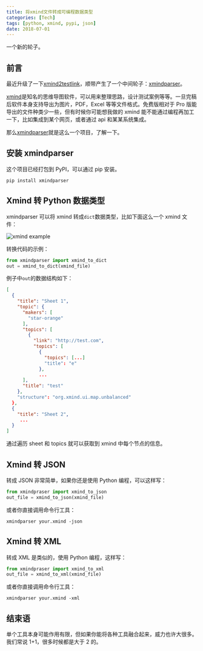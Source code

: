 ```yaml
---
title: 将xmind文件转成可编程数据类型
categories: [Tech]
tags: [python, xmind, pypi, json]
date: 2018-07-01
---
```


一个新的轮子。

<!-- more -->

## 前言

最近升级了一下[xmind2testlink](https://github.com/tobyqin/xmind2testlink)，顺带产生了一个中间轮子：[xmindparser](https://github.com/tobyqin/xmindparser)。

[xmind](https://www.xmind.cn/)是知名的思维导图软件，可以用来整理思路，设计测试案例等等。一旦完稿后软件本身支持导出为图片，PDF，Excel 等等文件格式。免费版相对于 Pro 版能导出的文件种类少一些，但有时候你可能想我做的 xmind 能不能通过编程再加工一下，比如集成到某个网页，或者通过 api 和某某系统集成。

那么[xmindparser](https://github.com/tobyqin/xmindparser)就是这么一个项目，了解一下。

## 安装 xmindparser

这个项目已经打包到 PyPI，可以通过 pip 安装。

```
pip install xmindparser
```

## Xmind 转 Python 数据类型

xmindparser 可以将 xmind 转成`dict`数据类型，比如下面这么一个 xmind 文件：

![xmind example](https://img.tobyqin.cn/xmind-example.png)

转换代码的示例：

```python
from xmindparser import xmind_to_dict
out = xmind_to_dict(xmind_file)
```

例子中`out`的数据结构如下：

```json
[
  {
    "title": "Sheet 1",
    "topic": {
      "makers": [
        "star-orange"
      ],
      "topics": [
        {
          "link": "http://test.com",
          "topics": [
            {
              "topics": [...]
              "title": "e"
            },
            ...
      ],
      "title": "test"
    },
    "structure": "org.xmind.ui.map.unbalanced"
  },
  {
    "title": "Sheet 2",
     ...
  }
]
```

通过遍历 sheet 和 topics 就可以获取到 xmind 中每个节点的信息。

## Xmind 转 JSON

转成 JSON 非常简单，如果你还是使用 Python 编程，可以这样写：

```python
from xmindpraser import xmind_to_json
out_file = xmind_to_json(xmind_file)
```

或者你直接调用命令行工具：

```
xmindparser your.xmind -json
```

## Xmind 转 XML

转成 XML 是类似的，使用 Python 编程，这样写：

```python
from xmindpraser import xmind_to_xml
out_file = xmind_to_xml(xmind_file)
```

或者你直接调用命令行工具：

```
xmindparser your.xmind -xml
```

## 结束语

单个工具本身可能作用有限，但如果你能将各种工具融合起来，威力也许大很多。我们常说 1+1，很多时候都是大于 2 的。
